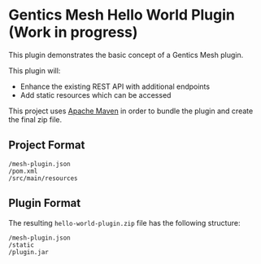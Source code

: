 # Gentics Mesh Hello World Plugin (Work in progress)

This plugin demonstrates the basic concept of a Gentics Mesh plugin.

This plugin will:

* Enhance the existing REST API with additional endpoints
* Add static resources which can be accessed


This project uses [Apache Maven](https://maven.apache.org/) in order to bundle the plugin and create the final zip file.

## Project Format

```
/mesh-plugin.json
/pom.xml 
/src/main/resources
```

## Plugin Format

The resulting `hello-world-plugin.zip` file has the following structure:

```
/mesh-plugin.json
/static
/plugin.jar
```